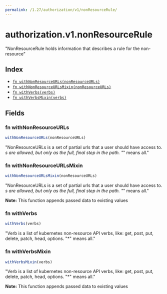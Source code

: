 ```yaml
---
permalink: /1.27/authorization/v1/nonResourceRule/
---
```


# authorization.v1.nonResourceRule

"NonResourceRule holds information that describes a rule for the non-resource"

## Index

* [`fn withNonResourceURLs(nonResourceURLs)`](#fn-withnonresourceurls)
* [`fn withNonResourceURLsMixin(nonResourceURLs)`](#fn-withnonresourceurlsmixin)
* [`fn withVerbs(verbs)`](#fn-withverbs)
* [`fn withVerbsMixin(verbs)`](#fn-withverbsmixin)

## Fields

### fn withNonResourceURLs

```ts
withNonResourceURLs(nonResourceURLs)
```

"NonResourceURLs is a set of partial urls that a user should have access to.  *s are allowed, but only as the full, final step in the path.  \"*\" means all."

### fn withNonResourceURLsMixin

```ts
withNonResourceURLsMixin(nonResourceURLs)
```

"NonResourceURLs is a set of partial urls that a user should have access to.  *s are allowed, but only as the full, final step in the path.  \"*\" means all."

**Note:** This function appends passed data to existing values

### fn withVerbs

```ts
withVerbs(verbs)
```

"Verb is a list of kubernetes non-resource API verbs, like: get, post, put, delete, patch, head, options.  \"*\" means all."

### fn withVerbsMixin

```ts
withVerbsMixin(verbs)
```

"Verb is a list of kubernetes non-resource API verbs, like: get, post, put, delete, patch, head, options.  \"*\" means all."

**Note:** This function appends passed data to existing values